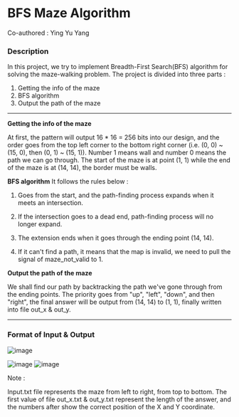 # BFS Maze Algorithm
Co-authored : Ying Yu Yang
### Description
In this project, we try to implement Breadth-First Search(BFS) algorithm for solving the maze-walking problem. The project is divided into three parts : 

1. Getting the info of the maze
2. BFS algorithm
3. Output the path of the maze

---

**Getting the info of the maze**

At first, the pattern will output 16 * 16 = 256 bits into our design, and the order goes from the top left corner to the bottom right corner (i.e. (0, 0) ~ (15, 0), then (0, 1) ~ (15, 1)). Number 1 means wall and number 0 means the path we can go through. The start of the maze is at point (1, 1) while the end of the maze is at (14, 14), the border must be walls.

**BFS algorithm**
It follows the rules below : 

1. Goes from the start, and the path-finding process expands when it meets an intersection.

2. If the intersection goes to a dead end, path-finding process will no longer expand.

3. The extension ends when it goes through the ending point (14, 14).

4. If it can't find a path, it means that the map is invalid, we need to pull the signal of maze_not_valid to 1.

**Output the path of the maze**

We shall find our path by backtracking the path we've gone through from the ending points. The priority goes from "up", "left", "down", and then "right", the final answer will be output from (14, 14) to (1, 1), finally written into file out_x & out_y.

---

### Format of Input & Output
![image](https://user-images.githubusercontent.com/71891722/212476997-9474455a-87a6-475d-9d4f-02c9e8ea82a1.png)

![image](https://user-images.githubusercontent.com/71891722/212476984-a49a481d-d45f-40e8-b62b-799ccef22ee2.png)
![image](https://user-images.githubusercontent.com/71891722/212477005-e9c63d8e-9411-4f3a-96e9-abadc119557f.png)


Note : 

Input.txt file represents the maze from left to right, from top to bottom. The first value of file out_x.txt & out_y.txt represent the length of the answer, and the numbers after show the correct position of the X and Y coordinate.
